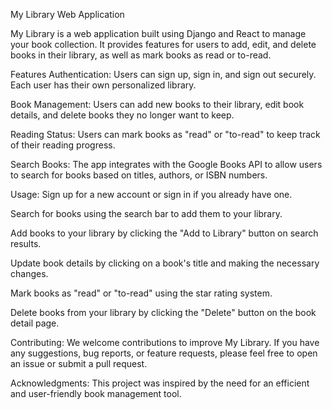 My Library Web Application

My Library is a web application built using Django and React to manage your book collection. It provides features for users to add, edit, and delete books in their library, as well as mark books as read or to-read.

Features
Authentication: Users can sign up, sign in, and sign out securely. Each user has their own personalized library.

Book Management: Users can add new books to their library, edit book details, and delete books they no longer want to keep.

Reading Status: Users can mark books as "read" or "to-read" to keep track of their reading progress.

Search Books: The app integrates with the Google Books API to allow users to search for books based on titles, authors, or ISBN numbers.

Usage:
Sign up for a new account or sign in if you already have one.

Search for books using the search bar to add them to your library.

Add books to your library by clicking the "Add to Library" button on search results.

Update book details by clicking on a book's title and making the necessary changes.

Mark books as "read" or "to-read" using the star rating system.

Delete books from your library by clicking the "Delete" button on the book detail page.

Contributing:
We welcome contributions to improve My Library. If you have any suggestions, bug reports, or feature requests, please feel free to open an issue or submit a pull request.


Acknowledgments:
This project was inspired by the need for an efficient and user-friendly book management tool.
